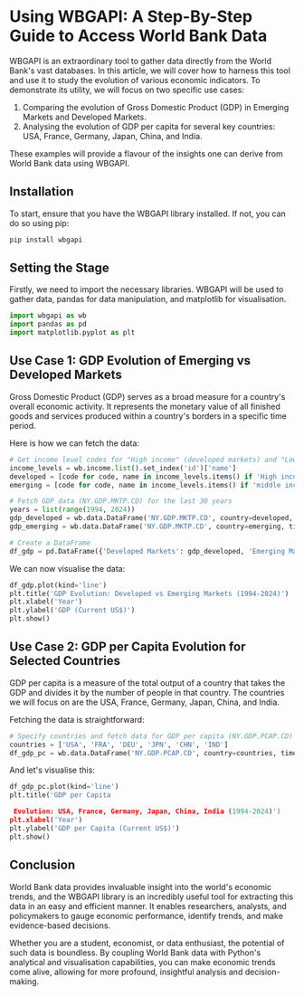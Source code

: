 # Using WBGAPI: A Step-By-Step Guide to Access World Bank Data

WBGAPI is an extraordinary tool to gather data directly from the World Bank's vast databases. In this article, we will cover how to harness this tool and use it to study the evolution of various economic indicators. To demonstrate its utility, we will focus on two specific use cases:

1. Comparing the evolution of Gross Domestic Product (GDP) in Emerging Markets and Developed Markets.
2. Analysing the evolution of GDP per capita for several key countries: USA, France, Germany, Japan, China, and India.

These examples will provide a flavour of the insights one can derive from World Bank data using WBGAPI.

## Installation

To start, ensure that you have the WBGAPI library installed. If not, you can do so using pip:

```python
pip install wbgapi
```

## Setting the Stage

Firstly, we need to import the necessary libraries. WBGAPI will be used to gather data, pandas for data manipulation, and matplotlib for visualisation.

```python
import wbgapi as wb
import pandas as pd
import matplotlib.pyplot as plt
```

## Use Case 1: GDP Evolution of Emerging vs Developed Markets

Gross Domestic Product (GDP) serves as a broad measure for a country's overall economic activity. It represents the monetary value of all finished goods and services produced within a country's borders in a specific time period.

Here is how we can fetch the data:

```python
# Get income level codes for "High income" (developed markets) and "Lower middle income" and "Upper middle income" (emerging markets)
income_levels = wb.income.list().set_index('id')['name']
developed = [code for code, name in income_levels.items() if 'High income' in name]
emerging = [code for code, name in income_levels.items() if 'middle income' in name]

# Fetch GDP data (NY.GDP.MKTP.CD) for the last 30 years
years = list(range(1994, 2024))
gdp_developed = wb.data.DataFrame('NY.GDP.MKTP.CD', country=developed, time=years).mean(axis=1)
gdp_emerging = wb.data.DataFrame('NY.GDP.MKTP.CD', country=emerging, time=years).mean(axis=1)

# Create a DataFrame
df_gdp = pd.DataFrame({'Developed Markets': gdp_developed, 'Emerging Markets': gdp_emerging})
```

We can now visualise the data:

```python
df_gdp.plot(kind='line')
plt.title('GDP Evolution: Developed vs Emerging Markets (1994-2024)')
plt.xlabel('Year')
plt.ylabel('GDP (Current US$)')
plt.show()
```

## Use Case 2: GDP per Capita Evolution for Selected Countries

GDP per capita is a measure of the total output of a country that takes the GDP and divides it by the number of people in that country. The countries we will focus on are the USA, France, Germany, Japan, China, and India.

Fetching the data is straightforward:

```python
# Specify countries and fetch data for GDP per capita (NY.GDP.PCAP.CD)
countries = ['USA', 'FRA', 'DEU', 'JPN', 'CHN', 'IND']
df_gdp_pc = wb.data.DataFrame('NY.GDP.PCAP.CD', country=countries, time=years)
```

And let's visualise this:

```python
df_gdp_pc.plot(kind='line')
plt.title('GDP per Capita

 Evolution: USA, France, Germany, Japan, China, India (1994-2024)')
plt.xlabel('Year')
plt.ylabel('GDP per Capita (Current US$)')
plt.show()
```

## Conclusion

World Bank data provides invaluable insight into the world's economic trends, and the WBGAPI library is an incredibly useful tool for extracting this data in an easy and efficient manner. It enables researchers, analysts, and policymakers to gauge economic performance, identify trends, and make evidence-based decisions.

Whether you are a student, economist, or data enthusiast, the potential of such data is boundless. By coupling World Bank data with Python's analytical and visualisation capabilities, you can make economic trends come alive, allowing for more profound, insightful analysis and decision-making.